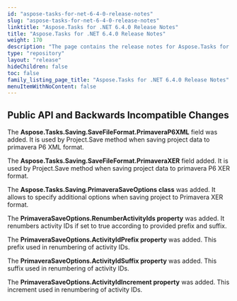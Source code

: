 ```yaml
---
id: "aspose-tasks-for-net-6-4-0-release-notes"
slug: "aspose-tasks-for-net-6-4-0-release-notes"
linktitle: "Aspose.Tasks for .NET 6.4.0 Release Notes"
title: "Aspose.Tasks for .NET 6.4.0 Release Notes"
weight: 170
description: "The page contains the release notes for Aspose.Tasks for .NET 6.4.0."
type: "repository"
layout: "release"
hideChildren: false
toc: false
family_listing_page_title: "Aspose.Tasks for .NET 6.4.0 Release Notes"
menuItemWithNoContent: false
---
```


## **Public API and Backwards Incompatible Changes**
The **Aspose.Tasks.Saving.SaveFileFormat.PrimaveraP6XML** field was added. It is used by Project.Save method when saving project data to primavera P6 XML format.

The **Aspose.Tasks.Saving.SaveFileFormat.PrimaveraXER** field added. It is used by Project.Save method when saving project data to primavera P6 XER format.

The **Aspose.Tasks.Saving.PrimaveraSaveOptions class** was added. It allows to specify additional options when saving project to Primavera XER format.

The **PrimaveraSaveOptions.RenumberActivityIds property** was added. It renumbers activity IDs if set to true according to provided prefix and suffix.

The **PrimaveraSaveOptions.ActivityIdPrefix property** was added. This prefix used in renumbering of activity IDs.

The **PrimaveraSaveOptions.ActivityIdSuffix property** was added. This suffix used in renumbering of activity IDs.

The **PrimaveraSaveOptions.ActivityIdIncrement property** was added. This increment used in renumbering of activity IDs.
